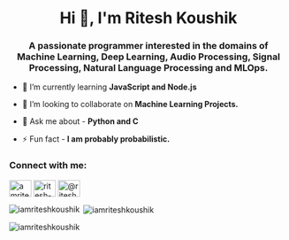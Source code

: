 <h1 align="center">Hi 👋, I'm Ritesh Koushik</h1>
<h3 align="center">A passionate programmer interested in the domains of Machine Learning, Deep Learning, Audio Processing, Signal Processing, Natural Language Processing and MLOps.</h3>

- 🌱 I’m currently learning **JavaScript and Node.js**

- 👯 I’m looking to collaborate on **Machine Learning Projects.**

- 💬 Ask me about - **Python and C**

- ⚡ Fun fact - **I am probably probabilistic.**

<h3 align="left">Connect with me: </h3>
<p align="left">
<a href="https://twitter.com/amriteshkoushik" target="blank"><img align="center" src="https://raw.githubusercontent.com/rahuldkjain/github-profile-readme-generator/master/src/images/icons/Social/twitter.svg" alt="amriteshkoushik" height="30" width="40" /></a>
<a href="https://linkedin.com/in/ritesh-koushik" target="blank"><img align="center" src="https://raw.githubusercontent.com/rahuldkjain/github-profile-readme-generator/master/src/images/icons/Social/linked-in-alt.svg" alt="ritesh-koushik" height="30" width="40" /></a>
<a href="https://hashnode.com/@riteshkoushik" target="blank"><img align="center" src="https://raw.githubusercontent.com/rahuldkjain/github-profile-readme-generator/master/src/images/icons/Social/hashnode.svg" alt="@riteshkoushik" height="30" width="40" /></a>
</p>

<p><img align="left" src="https://github-readme-stats.vercel.app/api/top-langs?username=iamriteshkoushik&show_icons=true&locale=en&layout=compact" alt="iamriteshkoushik" /></p>

<p>&nbsp;<img align="center" src="https://github-readme-stats.vercel.app/api?username=iamriteshkoushik&show_icons=true&locale=en" alt="iamriteshkoushik" /></p>

<p><img align="center" src="https://github-readme-streak-stats.herokuapp.com/?user=iamriteshkoushik&" alt="iamriteshkoushik" /></p>


